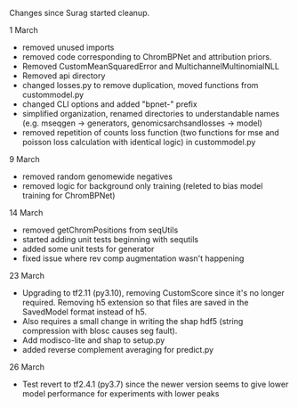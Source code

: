 Changes since Surag started cleanup.

1 March
- removed unused imports
- removed code corresponding to ChromBPNet and attribution priors.
- Removed CustomMeanSquaredError and MultichannelMultinomialNLL
- Removed api directory
- changed losses.py to remove duplication, moved functions from custommodel.py
- changed CLI options and added "bpnet-" prefix
- simplified organization, renamed directories to understandable names (e.g. mseqgen -> generators, genomicsarchsandlosses -> model)
- removed repetition of counts loss function (two functions for mse and poisson loss calculation with identical logic) in custommodel.py

9 March
- removed random genomewide negatives
- removed logic for background only training (releted to bias model training for ChromBPNet)

14 March
- removed getChromPositions from seqUtils
- started adding unit tests beginning with sequtils
- added some unit tests for generator 
- fixed issue where rev comp augmentation wasn't happening

23 March
- Upgrading to tf2.11 (py3.10), removing CustomScore since it's no longer required. Removing h5 extension so that files are saved in the SavedModel format instead of h5.
- Also requires a small change in writing the shap hdf5 (string compression with blosc causes seg fault).
- Add modisco-lite and shap to setup.py
- added reverse complement averaging for predict.py

26 March
- Test revert to tf2.4.1 (py3.7) since the newer version seems to give lower model performance for experiments with lower peaks
